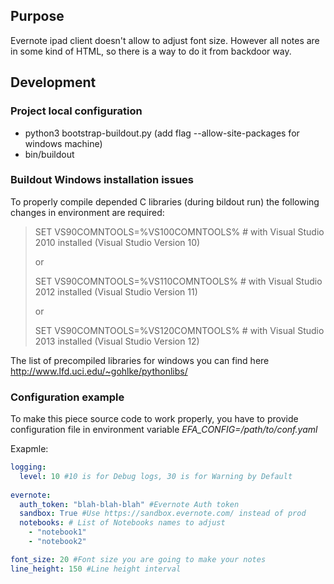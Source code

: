 ## Purpose
Evernote ipad client doesn't allow to adjust font size. However all notes are in some kind of HTML, so there is a way to do it from backdoor way.

## Development
### Project local configuration
* python3 bootstrap-buildout.py (add flag --allow-site-packages for windows machine)
* bin/buildout

### Buildout Windows installation issues
To properly compile depended C libraries (during bildout run) the following changes in environment are required:

> SET VS90COMNTOOLS=%VS100COMNTOOLS%  # with Visual Studio 2010 installed (Visual Studio Version 10)
>
> or
>
> SET VS90COMNTOOLS=%VS110COMNTOOLS%  # with Visual Studio 2012 installed (Visual Studio Version 11)
>
> or
>
> SET VS90COMNTOOLS=%VS120COMNTOOLS%  # with Visual Studio 2013 installed (Visual Studio Version 12)

The list of precompiled libraries for windows you can find here http://www.lfd.uci.edu/~gohlke/pythonlibs/


### Configuration example
To make this piece source code to work properly, you have to provide configuration file 
in environment variable *EFA_CONFIG=/path/to/conf.yaml*

Exapmle:
```yaml
logging:
  level: 10 #10 is for Debug logs, 30 is for Warning by Default
 
evernote:
  auth_token: "blah-blah-blah" #Evernote Auth token
  sandbox: True #Use https://sandbox.evernote.com/ instead of prod
  notebooks: # List of Notebooks names to adjust
    - "notebook1"
    - "notebook2"

font_size: 20 #Font size you are going to make your notes
line_height: 150 #Line height interval
```

